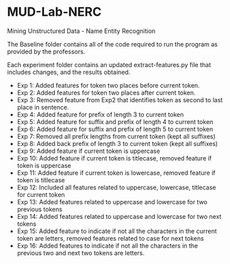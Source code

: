 # MUD-Lab-NERC
Mining Unstructured Data - Name Entity Recognition

The Baseline folder contains all of the code required to run the program as provided by the professors.

Each experiment folder contains an updated extract-features.py file that includes changes, and the results obtained.

- Exp 1: Added features for token two places before current token.
- Exp 2: Added features for token two places after current token.
- Exp 3: Removed feature from Exp2 that identifies token as second to last place in sentence.
- Exp 4: Added feature for prefix of length 3 to current token
- Exp 5: Added feature for suffix and prefix of length 4 to current token
- Exp 6: Added feature for suffix and prefix of length 5 to current token
- Exp 7: Removed all prefix lengths from current token (kept all suffixes)
- Exp 8: Added back prefix of length 3 to current token (kept all suffixes)
- Exp 9: Added feature if current token is uppercase
- Exp 10: Added feature if current token is titlecase, removed feature if token is uppercase
- Exp 11: Added feature if current token is lowercase, removed feature if token is titlecase
- Exp 12: Included all features related to uppercase, lowercase, titlecase for current token
- Exp 13: Added features related to uppercase and lowercase for two previous tokens
- Exp 14: Added features related to uppercase and lowercase for two next tokens
- Exp 15: Added feature to indicate if not all the characters in the current token are letters, removed features related to case for next tokens
- Exp 16: Added features to indicate if not all the characters in the previous two and next two tokens are letters.
